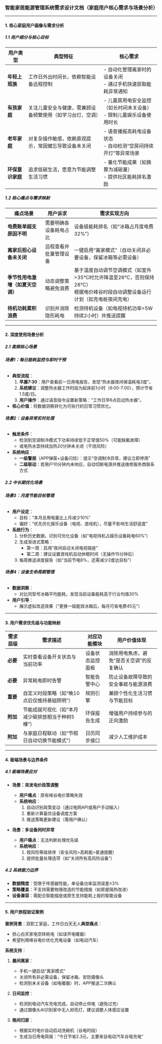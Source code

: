 ### 智能家居能源管理系统需求设计文档（家庭用户核心需求与场景分析）

---

#### **1. 核心家庭用户画像与需求分析**

##### **1.1 用户细分与核心目标**


| 用户类型         | 典型特征                                                   | 核心需求                                                               |
| ---------------- | ---------------------------------------------------------- | ---------------------------------------------------------------------- |
| **年轻上班族**   | 工作日外出时间长，依赖智能设备远程控制                     | - 自动化管理离家时的设备关闭<br>- 通过手机快速获取能耗异常通知         |
| **有孩家庭**     | 关注儿童安全与健康，需兼顾设备频繁使用（如学习台灯、空调） | - 儿童房用电安全监控（如长时间未关设备）<br>- 限制儿童娱乐设备使用时长 |
| **老年家庭**     | 对复杂操作敏感，依赖直观提示，常因健忘导致设备未关闭       | - 语音播报高耗电设备状态<br>- 自动检测“空房间持续开灯”等异常场景     |
| **环保意识家庭** | 追求低碳生活，愿意为节能调整生活习惯                       | - 量化节能成果（如换算为减碳量）<br>- 提供社区能耗排名激励             |

##### **1.2 核心痛点与需求映射**


| 痛点场景                         | 用户诉求               | 需求实现方向                                                                                                                              |
| -------------------------------- | ---------------------- | ----------------------------------------------------------------------------------------------------------------------------------------- |
| **电费账单超支原因不明**         | 需要明确各设备耗电占比 | 设备级能耗排名（如“冰箱占月度电费32%”）                                                                                                 |
| **离家后担心设备未关闭**         | 远程查看并批量管理设备 | 一键启用“离家模式”（自动关闭非必要设备，保留冰箱等必需设备）                                                                            |
| **季节性用电激增（如夏天空调）** | 动态调整策略避免浪费   | 基于温度自动调节空调模式（如室外>35℃时允许降温至26℃，否则保持28℃）<br />根据电价峰谷时段自动调整设备运行计划（如充电桩夜间充电）<br /> |
| **待机功耗累积浪费**             | 识别并消除隐形耗电     | 检测待机设备（如电视待机功率>5W持续2小时）并推送提醒                                                                                      |

---

#### **2. 深度使用场景分析**

##### **2.1 高频核心场景**

###### **场景1：每日能耗监控与即时干预**

- **典型流程**：
  1. **早晨7:30**：用户查看前一日用电报告，发现“热水器夜间保温耗电3度”。
  2. **系统建议**：调整热水器工作时段为起床前1小时（6:00-7:00），预计节省1.5度/日。
  3. **用户操作**：通过语音指令设置新策略：“工作日早6点启动热水器”。
- **核心价值**：将数据洞察转化为可执行的日常习惯优化。

###### **场景2：设备异常实时处理**

- **触发条件**：
  - 检测到空调制冷模式下功率持续低于正常值50%（可能缺氟故障）
  - 或电热水壶持续加热20分钟未关闭（干烧风险）
- **系统响应**：
  - **一级警报**（APP弹窗+设备闪烁）：提示“空调制冷异常，建议立即停用”
  - **二级联动**：若用户10分钟内未响应，自动切断电源并推送维修服务商联系方式

##### **2.2 中长期优化场景**

###### **场景3：月度节能目标管理**

- **用户设定**：
  - 目标：“本月总用电量比上月减少10%”
  - 偏好：“优先优化娱乐设备（电视、游戏机），尽量不影响生活舒适度”
- **系统行为**：
  1. 分析历史数据，识别可优化设备（如“电视待机占娱乐设备耗电60%”）
  2. 生成渐进式策略：
     - 第一周：启用“夜间自动关闭电视插座”
     - 第二周：建议设置游戏机自动休眠时间（无操作15分钟后）
  3. 每周推送进度报告（如“当前节电8%，还需减少2度达目标”）

###### **场景4：设备生命周期管理**

- **数据洞察**：
  - 对比同型号冰箱平均能耗，发现当前设备能耗高于行业均值30%
- **用户引导**：
  - 展示虚拟改造效果（“更换一级能效冰箱后，每月可省电费45元”）

---

#### **3. 用户需求优先级与功能映射**


| 需求层级   | 需求描述                                            | 对应功能模块     | 用户价值体现                               |
| ---------- | --------------------------------------------------- | ---------------- | ------------------------------------------ |
| **必要**   | 实时查看设备开关状态与当前功率                      | 设备状态监控面板 | 消除用电焦虑，避免“是否关空调”的反复确认 |
| **必要**   | 异常耗电即时告警                                    | 智能告警中心     | 防止设备故障导致的安全事故与能源浪费       |
| **重要**   | 自定义时段策略（如“晚10点后仅维持基础照明”）      | 规则引擎         | 兼顾个性化生活习惯与节能目标               |
| **附加** | 节能成就可视化（如“本月减少碳排放相当于种树5棵”） | 环保报告生成     | 增强用户持续参与的正向激励                 |
| **附加** | 与家庭日程联动（如“节假日自动切换节能模式”）      | 日历同步接口     | 减少人工维护成本                           |

---

#### **4. 极端场景与边界条件**

##### **4.1 极端场景应对**

- **场景：突发电价政策调整**

  - **用户痛点**：原有峰谷电价策略失效
  - **系统响应**：
    1. 自动识别政策变动（通过电网API或用户手动输入）
    2. 重新计算最优设备调度方案
    3. 推送策略更新建议（需用户确认）
- **场景：多设备同时异常**

  - **用户痛点**：无法判断处理优先级
  - **系统响应**：
    1. 按风险等级排序（安全风险>高耗能>普通提醒）
    2. 提供批量处理选项（如“关闭所有高风险设备”）

##### **4.2 系统能力边界**

- **数据精度**：受限于传感器性能，单设备功率监测误差≤3%
- **策略覆盖**：不支持需要物理改造的节能措施（如房屋隔热改进）
- **设备兼容**：需配合智能插座或原生支持能耗上报的智能设备

---

#### **5. 用户旅程验证案例**

**案例背景**：双职工家庭，工作日白天无人**典型痛点**：

- 担心白天家电空转耗电（如误开电暖器）
- 希望利用峰谷电价优化充电设备（如电动汽车）

**系统支持**：

1. **晨间离家**：

   - 手机一键启动“离家模式”
   - 关闭所有非必需设备，保留冰箱、安防摄像头
   - 检测到未关设备（如电暖器）时，APP推送二次确认
2. **日间监控**：

   - 检测到电动汽车充电完成，自动停止供电（避免过充）
   - 通过摄像头AI识别家中无人却亮灯，建议调整人体感应设置
3. **晚间归家**：

   - 根据实时电价自动启动洗碗机（谷电时段）
   - 生成当日用电简报：“今日节省2.3元，主要来自电动汽车谷电充电”
